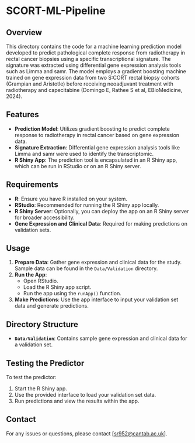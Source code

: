 # SCORT-ML-Pipeline
## Overview
This directory contains the code for a machine learning prediction model developed to predict pathological complete response from radiotherapy in rectal cancer biopsies using a specific transcriptional signature. The signature was extracted using differential gene expression analysis tools such as Limma and samr. The model employs a gradient boosting machine trained on gene expression data from two S:CORT rectal biopsy cohorts (Grampian and Aristotle) before receiving neoadjuvant treatment with radiotherapy and capecitabine (Domingo E, Rathee S et al, EBioMedicine, 2024).

## Features
- **Prediction Model**: Utilizes gradient boosting to predict complete response to radiotherapy in rectal cancer based on gene expression data.
- **Signature Extraction**: Differential gene expression analysis tools like Limma and samr were used to identify the transcriptomic.
- **R Shiny App**: The prediction tool is encapsulated in an R Shiny app, which can be run in RStudio or on an R Shiny server.

## Requirements
- **R**: Ensure you have R installed on your system.
- **RStudio**: Recommended for running the R Shiny app locally.
- **R Shiny Server**: Optionally, you can deploy the app on an R Shiny server for broader accessibility.
- **Gene Expression and Clinical Data**: Required for making predictions on validation sets.

## Usage
1. **Prepare Data**: Gather gene expression and clinical data for the study. Sample data can be found in the `Data/Validation` directory.
2. **Run the App**:
   - Open RStudio.
   - Load the R Shiny app script.
   - Run the app using the `runApp()` function.
3. **Make Predictions**: Use the app interface to input your validation set data and generate predictions.

## Directory Structure
- **`Data/Validation`**: Contains sample gene expression and clinical data for a validation set.

## Testing the Predictor
To test the predictor:
1. Start the R Shiny app.
2. Use the provided interface to load your validation set data.
3. Run predictions and view the results within the app.

## Contact
For any issues or questions, please contact [sr952@cantab.ac.uk].
